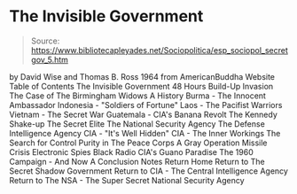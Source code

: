 # The Invisible Government

> Source: https://www.bibliotecapleyades.net/Sociopolitica/esp_sociopol_secretgov_5.htm

by David Wise and Thomas B. Ross 1964
from AmericanBuddha Website
Table of Contents
The Invisible Government
48 Hours
Build-Up
Invasion
The Case of The Birmingham Widows
A History
Burma - The Innocent Ambassador
Indonesia - "Soldiers of Fortune"
Laos - The Pacifist Warriors
Vietnam - The Secret War
Guatemala - CIA's Banana Revolt
The Kennedy Shake-up
The Secret Elite
The National Security Agency
The Defense Intelligence Agency
CIA - "It's Well Hidden"
CIA - The Inner Workings
The Search for Control
Purity in The Peace Corps
A Gray Operation
Missile Crisis
Electronic Spies
Black Radio
CIA's Guano Paradise
The 1960 Campaign - And Now
A Conclusion
Notes
Return Home
Return to The Secret Shadow Government
Return to CIA - The Central Intelligence Agency
Return to The NSA - The Super Secret National Security Agency

